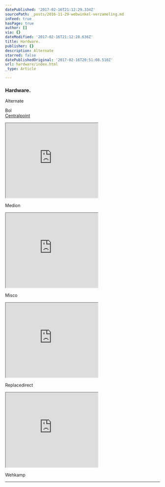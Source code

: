 ```yaml
---
datePublished: '2017-02-16T21:12:29.334Z'
sourcePath: _posts/2016-11-29-webwinkel-verzameling.md
inFeed: true
hasPage: true
author: []
via: {}
dateModified: '2017-02-16T21:12:28.636Z'
title: Hardware.
publisher: {}
description: Alternate
starred: false
datePublishedOriginal: '2017-02-16T20:51:08.510Z'
url: hardware/index.html
_type: Article

---
```

### Hardware.

Alternate

Bol  
[Centralpoint][0]

<iframe src="https://the-grid.github.io/ed-userhtml/?g=eJxdkEFv2zAMhe_5FYQOO6V2sTZZ0NoOhmKHXdoeBuwY0BZjM5ZJQ5LjIb9-slcM2AABEolHfu-peK_eruThhSR6dKOyxExckb9Xm81X5yiAV7E6wDTD95cfQCRXnSy3oOJYCGoKkZJQIJ0g5IAFuolDBt9SR6WlnsRC6zUS9DTdaFHSom468iPB6PmyyAUsRsCVWvNl1dQUvU5zjZ5gpnpm6cltwTLBBKo9iLaLMCQAYgtorxyIfARdctm0nfyZmsS-YRrlS09LkDsdnYbA0mbwJp7QcYicHB3hlWgLnarPNj-Tixtf5P__2QJiCiaIQ1bUvoJNgdB5Opemi3F8yvN5nrPm36E8FU1PPmex9Csbu_EYY7l7eDztD_e7L7vT4fDweXf6hMP47EsDEX1LsTSn2qH0Bjy50oie1TmdTVXw0ELwzV9k5CwRLH1gMqGYH5sFsK4cyj-YtcByhX2w1iuWXRycgZlt7ErzuD8Y6IjbLlnY3xuo1VtKvtITXeoZyKsix-o3iEfFIQ" height="244" style=""></iframe>

Medion

<iframe src="https://the-grid.github.io/ed-userhtml/?g=eJyljkEOgjAURK_S_IVLChQQlY9HMaUUSmgp-X7D9W3YeAA3M_NmM9Np4chOCI55v0vJJmPSo01iVkvZZlk-DaqqLi867I-A7U3lZX2CxkKpa1OcQHjaB0GwptkywmvweltBkPUIW5yi9_GAvlvCLN5kfqPLn6OMjoMHcSwjO4SqaUE4u8wunWhyEEOk0RJCitqnDoTsO6n7L5ChT0o" height="244" style=""></iframe>

Misco

<iframe src="https://the-grid.github.io/ed-userhtml/?g=eJyljk0OgyAQha9CZtGlgIlVW8cepUFEIQUx02m8fombHqCb97f53mCEJ7cgeOb9JiXbisnMroh9Oao2x_Jhsel1ezFpvyfUSumrrs9msOuaXp2Z8LQPgmBDq2OE5xTN9gJBLiJseckx5gPGIaRVvMn-oOFPKKPnFEEcYWaP0NYdCO_C6suJXoGYMs2OEEo0sWwg5DhIM34Bj69PTg" height="244" style=""></iframe>

Replacedirect

<iframe src="https://the-grid.github.io/ed-userhtml/?g=eJw9js2OwjAMhF8l8oFjA5SfwtbltM9RmdQ0EWlaGUvZxycqKy4ez8jyNy0ZL_xA8KrL1dqccyW8RHI8BGGnVYp2oZHtS0n0909ZEkV7U8VDsz_2l_pYN02_q-vzaddvaFp-BMGU45EVob9HSk8wwhEhzY85xjlD14ZpNC9xX66GSoUGLsM9WarEam9uRaw_J_yAVkP4wf3TVlH0OkUwOQzqEc77BoznMPpS4rIFc59l4NKsrBRLBsZ2raXuDSExUhs" height="244" style=""></iframe>

Wehkamp

---



[0]: https://www.centralpoint.nl/?ref=26&network=tradetracker#utm_source=affiliate&utm_campaign=15986&utm_medium=tradetracker "Centralpoint"
